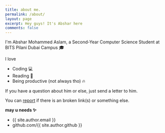 ```yaml
---
title: about me.
permalink: /about/
layout: page
excerpt: Hey guys! It's Abshar here
comments: false
---
```


I'm Abshar Mohammed Aslam, a Second-Year Computer Science Student at BITS Pilani Dubai Campus 🎓

I love
- Coding 💻
- Reading 📖
- Being productive (not always tho) 🔥

If you have a question about him or else, just send a letter to him.

You can [report](http://github.com/abxhr/Learning/issues/new) if there is an broken link(s) or something else.

**may u needs ✨**

- {{ site.author.email }}
- github.com/{{ site.author.github }}
